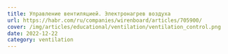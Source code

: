 ```yaml
---
title: Управление вентиляцией. Электронагрев воздуха
url: https://habr.com/ru/companies/wirenboard/articles/705900/
cover: /img/articles/educational/ventilation/ventilation_control.png
date: 2022-12-22
category: ventilation
---
```


